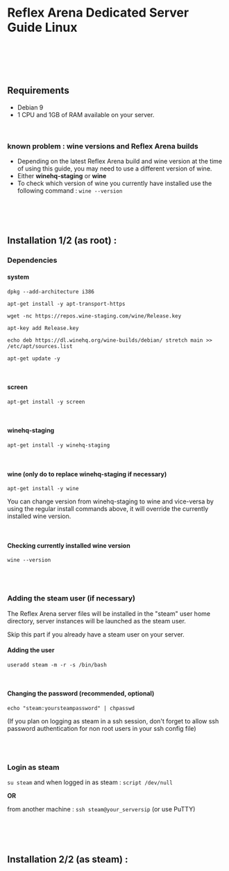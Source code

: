 # Reflex Arena Dedicated Server Guide Linux
<br />
<br />
<br />
<br />

## Requirements
* Debian 9
* 1 CPU and 1GB of RAM available on your server.

<br />

### known problem : wine versions and Reflex Arena builds
* Depending on the latest Reflex Arena build and wine version at the time of using this guide, you may need to use a different version of wine.
* Either **winehq-staging** or **wine**
* To check which version of wine you currently have installed use the following command : ```wine --version```

<br />
<br />
<br />

## Installation 1/2 (as root) :
### Dependencies
#### system
```dpkg --add-architecture i386```

```apt-get install -y apt-transport-https```

```wget -nc https://repos.wine-staging.com/wine/Release.key```

```apt-key add Release.key```

```echo deb https://dl.winehq.org/wine-builds/debian/ stretch main >> /etc/apt/sources.list```

```apt-get update -y```

<br />

#### screen
```apt-get install -y screen```

<br />

#### winehq-staging
```apt-get install -y winehq-staging```

<br />

#### wine **(only do to replace winehq-staging if necessary)**
```apt-get install -y wine```

You can change version from winehq-staging to wine and vice-versa by using the regular install commands above, it will override the currently installed wine version.

<br />

#### Checking currently installed wine version
```wine --version```

<br />
<br />

### Adding the steam user (if necessary)
The Reflex Arena server files will be installed in the "steam" user home directory, server instances will be launched as the steam user.

Skip this part if you already have a steam user on your server.

#### Adding the user
```useradd steam -m -r -s /bin/bash```

<br />

#### Changing the password (recommended, optional)
```echo "steam:yoursteampassword" | chpasswd```

(If you plan on logging as steam in a ssh session, don't forget to allow ssh password authentication for non root users in your ssh config file)

<br />
<br />

### Login as steam
```su steam``` and when logged in as steam : ```script /dev/null``` 

**OR**

from another machine : ```ssh steam@your_serversip``` (or use PuTTY)

<br />
<br />
<br />

## Installation 2/2 (as steam) :